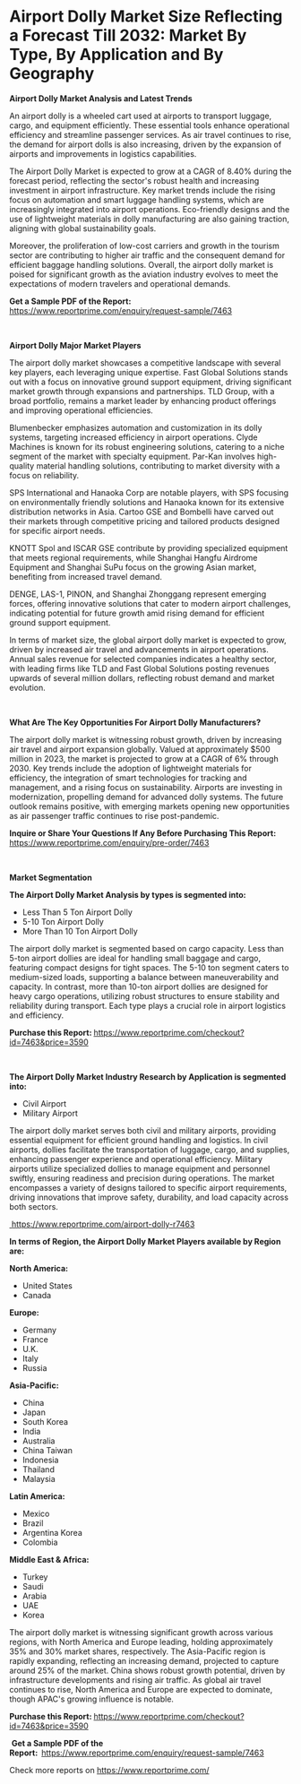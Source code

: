 <p><h1>Airport Dolly Market Size Reflecting a Forecast Till 2032: Market By Type, By Application and By Geography</h1></p><p><strong>Airport Dolly Market Analysis and Latest Trends</strong></p>
<p><p>An airport dolly is a wheeled cart used at airports to transport luggage, cargo, and equipment efficiently. These essential tools enhance operational efficiency and streamline passenger services. As air travel continues to rise, the demand for airport dolls is also increasing, driven by the expansion of airports and improvements in logistics capabilities.</p><p>The Airport Dolly Market is expected to grow at a CAGR of 8.40% during the forecast period, reflecting the sector's robust health and increasing investment in airport infrastructure. Key market trends include the rising focus on automation and smart luggage handling systems, which are increasingly integrated into airport operations. Eco-friendly designs and the use of lightweight materials in dolly manufacturing are also gaining traction, aligning with global sustainability goals. </p><p>Moreover, the proliferation of low-cost carriers and growth in the tourism sector are contributing to higher air traffic and the consequent demand for efficient baggage handling solutions. Overall, the airport dolly market is poised for significant growth as the aviation industry evolves to meet the expectations of modern travelers and operational demands.</p></p>
<p><strong>Get a Sample PDF of the Report:&nbsp;</strong> <a href="https://www.reportprime.com/enquiry/request-sample/7463?utm_campaign=3284&utm_medium=2&utm_source=Github&utm_content=ia&utm_term=19032025&utm_id=airport-dolly">https://www.reportprime.com/enquiry/request-sample/7463</a></p>
<p>&nbsp;</p>
<p><strong>Airport Dolly Major Market Players</strong></p>
<p><p>The airport dolly market showcases a competitive landscape with several key players, each leveraging unique expertise. Fast Global Solutions stands out with a focus on innovative ground support equipment, driving significant market growth through expansions and partnerships. TLD Group, with a broad portfolio, remains a market leader by enhancing product offerings and improving operational efficiencies.</p><p>Blumenbecker emphasizes automation and customization in its dolly systems, targeting increased efficiency in airport operations. Clyde Machines is known for its robust engineering solutions, catering to a niche segment of the market with specialty equipment. Par-Kan involves high-quality material handling solutions, contributing to market diversity with a focus on reliability.</p><p>SPS International and Hanaoka Corp are notable players, with SPS focusing on environmentally friendly solutions and Hanaoka known for its extensive distribution networks in Asia. Cartoo GSE and Bombelli have carved out their markets through competitive pricing and tailored products designed for specific airport needs.</p><p>KNOTT Spol and ISCAR GSE contribute by providing specialized equipment that meets regional requirements, while Shanghai Hangfu Airdrome Equipment and Shanghai SuPu focus on the growing Asian market, benefiting from increased travel demand.</p><p>DENGE, LAS-1, PINON, and Shanghai Zhonggang represent emerging forces, offering innovative solutions that cater to modern airport challenges, indicating potential for future growth amid rising demand for efficient ground support equipment.</p><p>In terms of market size, the global airport dolly market is expected to grow, driven by increased air travel and advancements in airport operations. Annual sales revenue for selected companies indicates a healthy sector, with leading firms like TLD and Fast Global Solutions posting revenues upwards of several million dollars, reflecting robust demand and market evolution.</p></p>
<p>&nbsp;</p>
<p><strong>What Are The Key Opportunities For Airport Dolly Manufacturers?</strong></p>
<p><p>The airport dolly market is witnessing robust growth, driven by increasing air travel and airport expansion globally. Valued at approximately $500 million in 2023, the market is projected to grow at a CAGR of 6% through 2030. Key trends include the adoption of lightweight materials for efficiency, the integration of smart technologies for tracking and management, and a rising focus on sustainability. Airports are investing in modernization, propelling demand for advanced dolly systems. The future outlook remains positive, with emerging markets opening new opportunities as air passenger traffic continues to rise post-pandemic.</p></p>
<p><strong>Inquire or Share Your Questions If Any Before Purchasing This Report:</strong> <a href="https://www.reportprime.com/enquiry/pre-order/7463?utm_campaign=3284&utm_medium=2&utm_source=Github&utm_content=ia&utm_term=19032025&utm_id=airport-dolly">https://www.reportprime.com/enquiry/pre-order/7463</a></p>
<p>&nbsp;</p>
<p><strong>Market Segmentation</strong></p>
<p><strong>The Airport Dolly Market Analysis by types is segmented into:</strong></p>
<p><ul><li>Less Than 5 Ton Airport Dolly</li><li>5-10 Ton Airport Dolly</li><li>More Than 10 Ton Airport Dolly</li></ul></p>
<p><p>The airport dolly market is segmented based on cargo capacity. Less than 5-ton airport dollies are ideal for handling small baggage and cargo, featuring compact designs for tight spaces. The 5-10 ton segment caters to medium-sized loads, supporting a balance between maneuverability and capacity. In contrast, more than 10-ton airport dollies are designed for heavy cargo operations, utilizing robust structures to ensure stability and reliability during transport. Each type plays a crucial role in airport logistics and efficiency.</p></p>
<p><strong>Purchase this Report:&nbsp;</strong><a href="https://www.reportprime.com/checkout?id=7463&price=3590&utm_campaign=3284&utm_medium=2&utm_source=Github&utm_content=ia&utm_term=19032025&utm_id=airport-dolly">https://www.reportprime.com/checkout?id=7463&price=3590</a></p>
<p>&nbsp;</p>
<p><strong>The Airport Dolly Market Industry Research by Application is segmented into:</strong></p>
<p><ul><li>Civil Airport</li><li>Military Airport</li></ul></p>
<p><p>The airport dolly market serves both civil and military airports, providing essential equipment for efficient ground handling and logistics. In civil airports, dollies facilitate the transportation of luggage, cargo, and supplies, enhancing passenger experience and operational efficiency. Military airports utilize specialized dollies to manage equipment and personnel swiftly, ensuring readiness and precision during operations. The market encompasses a variety of designs tailored to specific airport requirements, driving innovations that improve safety, durability, and load capacity across both sectors.</p></p>
<p><a href="https://www.reportprime.com/airport-dolly-r7463?utm_campaign=3284&utm_medium=2&utm_source=Github&utm_content=ia&utm_term=19032025&utm_id=airport-dolly">&nbsp;https://www.reportprime.com/airport-dolly-r7463</a></p>
<p><strong>In terms of Region, the Airport Dolly Market Players available by Region are:</strong></p>
<p>
    <p> <strong> North America: </strong>
        <ul>
            <li>United States</li>
            <li>Canada</li>
        </ul>
        </p> 
    <p> <strong> Europe: </strong>
        <ul>
            <li>Germany</li>
            <li>France</li>
            <li>U.K.</li>
            <li>Italy</li>
            <li>Russia</li>
        </ul>
        </p> 
    <p> <strong> Asia-Pacific: </strong>
        <ul>
            <li>China</li>
            <li>Japan</li>
            <li>South Korea</li>
            <li>India</li>
            <li>Australia</li>
            <li>China Taiwan</li>
            <li>Indonesia</li>
            <li>Thailand</li>
            <li>Malaysia</li>
        </ul>
        </p> 
    <p> <strong> Latin America: </strong>
        <ul>
            <li>Mexico</li>
            <li>Brazil</li>
            <li>Argentina Korea</li>
            <li>Colombia</li>
        </ul>
        </p> 
    <p> <strong> Middle East & Africa: </strong>
        <ul>
            <li>Turkey</li>
            <li>Saudi</li>
            <li>Arabia</li>
            <li>UAE</li>
            <li>Korea</li>
        </ul>
    </p>
    </p>
<p><p>The airport dolly market is witnessing significant growth across various regions, with North America and Europe leading, holding approximately 35% and 30% market shares, respectively. The Asia-Pacific region is rapidly expanding, reflecting an increasing demand, projected to capture around 25% of the market. China shows robust growth potential, driven by infrastructure developments and rising air traffic. As global air travel continues to rise, North America and Europe are expected to dominate, though APAC's growing influence is notable.</p></p>
<p><strong>Purchase this Report: </strong><a href="https://www.reportprime.com/checkout?id=7463&price=3590&utm_campaign=3284&utm_medium=2&utm_source=Github&utm_content=ia&utm_term=19032025&utm_id=airport-dolly">https://www.reportprime.com/checkout?id=7463&price=3590</a></p>
<p>&nbsp;<strong>Get a Sample PDF of the Report:&nbsp;&nbsp;</strong><a href="https://www.reportprime.com/enquiry/request-sample/7463?utm_campaign=3284&utm_medium=2&utm_source=Github&utm_content=ia&utm_term=19032025&utm_id=airport-dolly">https://www.reportprime.com/enquiry/request-sample/7463</a></p>
<p><strong></strong></p>
<p>Check more reports on <a href="https://www.reportprime.com/?utm_campaign=3284&utm_medium=2&utm_source=Github&utm_content=ia&utm_term=19032025&utm_id=airport-dolly">https://www.reportprime.com/</a></p>